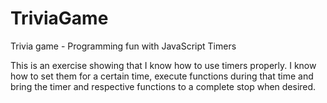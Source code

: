 # TriviaGame
Trivia game - Programming fun with JavaScript Timers

This is an exercise showing that I know how to use timers properly.  I know how to set them for a certain time, execute functions during that time and bring the timer and respective functions to a complete stop when desired.
